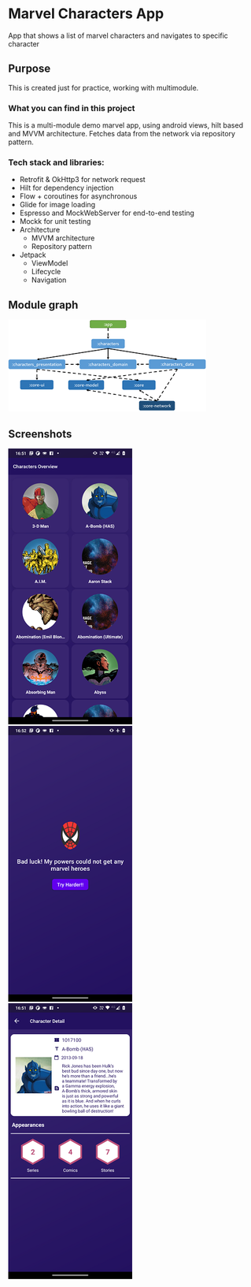 # Marvel Characters App

App that shows a list of marvel characters and navigates to specific character

## Purpose

This is created just for practice, working with multimodule.

### What you can find in this project

This is a multi-module demo marvel app, using android views, hilt based and MVVM architecture. Fetches data from the network via repository pattern.

### Tech stack and libraries:

* Retrofit & OkHttp3 for network request
* Hilt for dependency injection
* Flow + coroutines for asynchronous
* Glide for image loading
* Espresso and MockWebServer for end-to-end testing
* Mockk for unit testing
* Architecture
  * MVVM architecture
  * Repository pattern
* Jetpack
  * ViewModel
  * Lifecycle
  * Navigation
  
## Module graph

![preview](https://github.com/KarlosPerez/MarvelCharacters/blob/master/preview/module-graph.png)
  
## Screenshots

![preview](https://github.com/KarlosPerez/MarvelCharacters/blob/master/preview/preview1.png)
![preview](https://github.com/KarlosPerez/MarvelCharacters/blob/master/preview/preview2.png)
![preview](https://github.com/KarlosPerez/MarvelCharacters/blob/master/preview/preview3.png)


